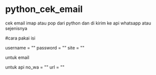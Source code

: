 # python_cek_email
cek email imap atau pop dari python dan di kirim ke api whatsapp atau sejenisnya

#cara pakai
isi 

username = ""
password = ""
site = ""

untuk email

untuk api 
no_wa = ""
url = ""

